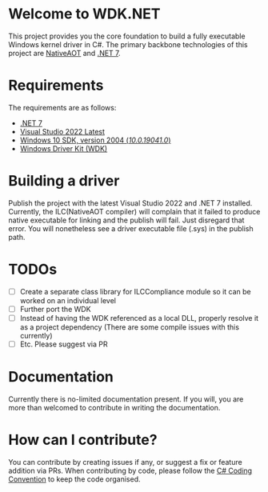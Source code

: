 
#  Welcome to WDK.NET
This project provides you the core foundation to build a fully executable Windows kernel driver in C#.
The primary backbone technologies of this project are [NativeAOT](https://learn.microsoft.com/en-us/dotnet/core/deploying/native-aot/) and [.NET 7](https://dotnet.microsoft.com/). 

# Requirements
The requirements are as follows:

 - [.NET 7](https://dotnet.microsoft.com/en-us/download)
 - [Visual Studio 2022 Latest](https://visualstudio.microsoft.com/vs/)
 - [Windows 10 SDK, version 2004 (_10.0.19041.0_)](https://developer.microsoft.com/en-us/windows/downloads/sdk-archive/) 
 - [Windows Driver Kit (WDK)](https://learn.microsoft.com/en-us/windows-hardware/drivers/download-the-wdk)

# Building a driver
Publish the project with the latest Visual Studio 2022 and .NET 7 installed. Currently, the ILC(NativeAOT compiler) will complain that it failed to produce native executable for linking and the publish will fail. Just disregard that error. You will nonetheless see a driver executable file (.sys) in the publish path.

# TODOs
 - [ ] Create a separate class library for ILCCompliance module so it can be worked on an individual level
 - [ ] Further port the WDK
 - [ ] Instead of having the WDK referenced as a local DLL, properly resolve it as a project dependency (There are some compile issues with this currently)
 - [ ] Etc. Please suggest via PR

# Documentation
Currently there is no-limited documentation present. If you will, you are more than welcomed to contribute in writing the documentation.

# How can I contribute?
You can contribute by creating issues if any, or suggest a fix or feature addition via PRs.
When contributing by code, please follow the [C# Coding Convention](https://learn.microsoft.com/en-us/dotnet/csharp/fundamentals/coding-style/coding-conventions) to keep the code organised.